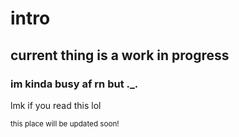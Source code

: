 # intro

## current thing is a work in progress
### im kinda busy af rn but ._.

lmk if you read this lol

<sub>this place will be updated soon!<sub/>
